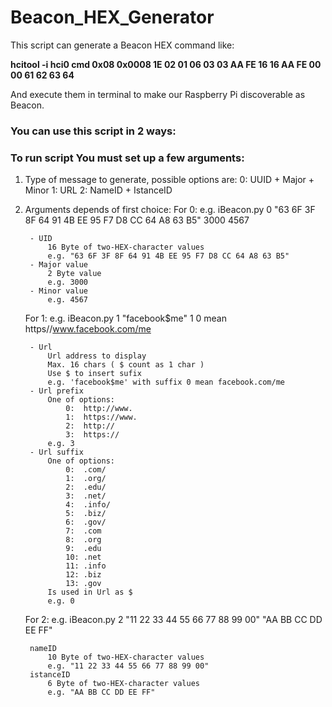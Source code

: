# Beacon_HEX_Generator

        
This script can generate a Beacon HEX command like:

**hcitool -i hci0 cmd 0x08 0x0008 1E 02 01 06 03 03 AA FE 16 16 AA FE 00 00 61 62 63 64**

And execute them in terminal to make our Raspberry Pi discoverable as Beacon.

### You can use this script in 2 ways:


### To run script You must set up a few arguments:

1. Type of message to generate, possible options are:
    0: UUID + Major + Minor
    1: URL
    2: NameID + IstanceID

2. Arguments depends of first choice:
    For 0:
        e.g. iBeacon.py 0 "63 6F 3F 8F 64 91 4B EE 95 F7 D8 CC 64 A8 63 B5" 3000 4567

        - UID
            16 Byte of two-HEX-character values
            e.g. "63 6F 3F 8F 64 91 4B EE 95 F7 D8 CC 64 A8 63 B5"
        - Major value
            2 Byte value
            e.g. 3000
        - Minor value
            e.g. 4567
    For 1:
        e.g.    iBeacon.py 1 "facebook$me" 1 0
        mean    https//www.facebook.com/me

        - Url
            Url address to display
            Max. 16 chars ( $ count as 1 char )
            Use $ to insert sufix
            e.g. 'facebook$me' with suffix 0 mean facebook.com/me
        - Url prefix
            One of options:
                0:  http://www.
                1:  https://www.
                2:  http://
                3:  https://
            e.g. 3
        - Url suffix
            One of options:
                0:	.com/
                1:	.org/
                2:	.edu/
                3:	.net/
                4:	.info/
                5:	.biz/
                6:	.gov/
                7:	.com
                8:	.org
                9:	.edu
                10:	.net
                11:	.info
                12:	.biz
                13:	.gov
            Is used in Url as $
            e.g. 0
    For 2:
        e.g. iBeacon.py 2 "11 22 33 44 55 66 77 88 99 00" "AA BB CC DD EE FF"

        nameID
            10 Byte of two-HEX-character values
            e.g. "11 22 33 44 55 66 77 88 99 00"
        istanceID
            6 Byte of two-HEX-character values
            e.g. "AA BB CC DD EE FF"
